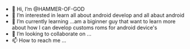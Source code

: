 - 👋 Hi, I’m @HAMMER-OF-GOD
- 👀 I’m interested in learn all about android develop and all abaut android 
- 🌱 I’m currently learning ...am a biginner guy that want to learn more about how I can develop customs roms for android device's
- 💞️ I’m looking to collaborate on ...
- 📫 How to reach me ...

<!---
HAMMER-OF-GOD/HAMMER-OF-GOD is a ✨ special ✨ repository because its `README.md` (this file) appears on your GitHub profile.
You can click the Preview link to take a look at your changes.
--->
